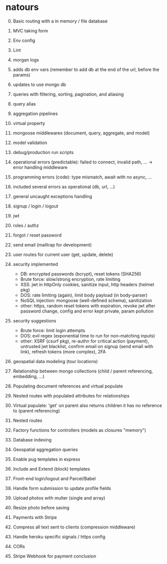 # natours

0. Basic routing with a in memory / file database
1. MVC taking form
2. Env config
3. Lint
4. morgan logs

5. adds db env vars (remember to add db at the end of the url, before the params)
6. updates to use mongo db
7. queries with filtering, sorting, pagination, and aliasing
8. query alias
9. aggregation pipelines
10. virtual property
11. mongoose middlewares (document, query, aggregate, and model)
12. model validation

13. debug/production run scripts
14. operational errors (predictable): failed to connect, invalid path, ... -> error handling middleware
15. programming errors (code): type mismatch, await with no async, ...
16. included several errors as operational (db, url, ...)
17. general uncaught exceptions handling

18. signup / login / logout
19. jwt
20. roles / authz
21. forgot / reset password
22. send email (mailtrap for development)
23. user routes for current user (get, update, delete)
24. security implemented
    - DB: encrypted passwords (bcrypt), reset tokens (SHA256)
    - Brute force: slow/strong encryption, rate limiting
    - XSS: jwt in httpOnly cookies, sanitize input, http headers (helmet pkg)
    - DOS: rate limiting (again), limit body payload (in body-parser)
    - NoSQL injection: mongoose (well-defined schema), sanitization
    - other: https, random reset tokens with expiration, revoke jwt after password change, config and error kept private, param pollution
25. security suggestions

    - Brute force: limit login attempts
    - DOS: evil regex (exponential time to run for non-matching inputs)
    - other: XSRF (csurf pkg), re-authn for critical action (payment), untrusted jwt blacklist, confirm email on signup (send email with link), refresh tokens (more complex), 2FA

26. geospatial data modeling (tour locations)
27. Relationship between mongo collections (child / parent referencing, embedding, ...)
28. Populating document references and virtual populate
29. Nested routes with populated attributes for relationships
30. Virtual populate: 'get' on parent also returns children it has no reference to (parent referencing)
31. Nested routes
32. Factory functions for controllers (models as closures "memory")
33. Database indexing
34. Geospatial aggregation queries

35. Enable pug templates in express
36. Include and Extend (block) templates
37. Front-end login/logout and Parcel/Babel
38. Handle form submission to update profile fields

39. Upload photos with multer (single and array)
40. Resize photo before saving
41. Payments with Stripe

42. Compress all text sent to clients (compression middleware)
43. Handle heroku specific signals / https config
44. CORs
45. Stripe Webhook for payment conclusion
